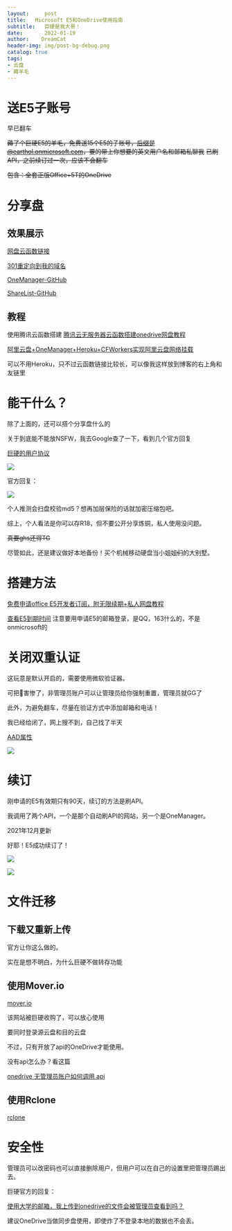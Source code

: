 ```yaml
---
layout:     post
title:   Microsoft E5和OneDrive使用指南
subtitle:   巨硬是我大哥！
date:       2022-01-19
author:    DreamCat
header-img: img/post-bg-debug.png
catalog: true
tags:
- 云盘
- 薅羊毛
---
```


# 送E5子账号

早已翻车

~~薅了个巨硬E5的羊毛，免费送15个E5的子账号，后缀是@earthol.onmicrosoft.com，要的带上你想要的英文用户名和邮箱私聊我~~
~~已刷API，之前续订过一次，应该不会翻车~~

~~包含：全套正版Office+5T的OneDrive~~

# 分享盘

## 效果展示

<a href="https://service-ibxnmgrp-1306118998.cd.apigw.tencentcs.com/release/OneManager" target="_blank">网盘云函数链接</a>

<a href="http://onemanager.httpp.xyz" target="_blank">301重定向到我的域名</a>

<a href="https://github.com/qkqpttgf/OneManager-php" target="_blank">OneManager-GitHub</a>

<a href="https://github.com/reruin/sharelist" target="_blank">ShareList-GitHub</a>

## 教程

使用腾讯云函数搭建
<a href="https://www.nbmao.com/archives/4076/comment-page-1" target="_blank">腾讯云无服务器云函数搭建onedrive网盘教程</a>

<a href="http://t.zoukankan.com/HGNET-p-14589759.html" target="_blank">阿里云盘+OneManager+Heroku+CFWorkers实现阿里云盘网络挂载</a>

可以不用Heroku，只不过云函数链接比较长，可以像我这样放到博客的右上角和友链里

# 能干什么？

除了上面的，还可以搭个分享盘什么的

关于到底能不能放NSFW，我去Google查了一下，看到几个官方回复

<a href="https://www.microsoft.com/en-us/servicesagreement/" target="_blank">巨硬的用户协议</a>

![](https://github.com/DreamingCats/dreamingcats.github.io/raw/main/img/E5/EULA.png)

官方回复：

![](https://github.com/DreamingCats/dreamingcats.github.io/raw/main/img/E5/official_answer.png)

个人推测会扫盘校验md5？想再加层保险的话就加密压缩包吧。

综上，个人看法是你可以存R18，但不要公开分享炼铜，私人使用没问题。

~~真要ghs还得TG~~

尽管如此，还是建议做好本地备份！买个机械移动硬盘当小姐姐~~们~~的大别墅。

# 搭建方法

[免费申请office E5开发者订阅，附无限续期+私人网盘教程](https://blog.devyi.com/archives/388/)

[查看E5到期时间](https://developer.microsoft.com/zh-cn/microsoft-365/profile)
注意要用申请E5的邮箱登录，是QQ，163什么的，不是onmicrosoft的

# 关闭双重认证

这玩意是默认开启的，需要使用微软验证器。

可把👴害惨了，非管理员账户可以让管理员给你强制重置，管理员就GG了

此外，为避免翻车，尽量在验证方式中添加邮箱和电话！

我已经给闭了，网上搜不到，自己找了半天

<a href="https://portal.azure.com/#blade/Microsoft_AAD_IAM/ActiveDirectoryMenuBlade/Properties" target="_blank">AAD属性</a>

![](https://github.com/DreamingCats/dreamingcats.github.io/raw/main/img/E5/AAD.png)

# 续订

刚申请的E5有效期只有90天，续订的方法是刷API。

我调用了两个API，一个是那个自动刷API的网站，另一个是OneManager。

2021年12月更新

好耶！E5成功续订了！

![](https://github.com/DreamingCats/dreamingcats.github.io/raw/main/img/E5/renew.png)

![](https://github.com/DreamingCats/dreamingcats.github.io/raw/main/img/E5/dayleft.png)

# 文件迁移

## 下载又重新上传

官方让你这么做的。

实在是想不明白，为什么巨硬不做转存功能

## 使用Mover.io

<a href="https://mover.io" target="_blank">mover.io</a>

该网站被巨硬收购了，可以放心使用

要同时登录源云盘和目的云盘

不过，只有开放了api的OneDrive才能使用。

没有api怎么办？看这篇

<a href="https://www.onesrc.cn/p/how-to-call-api-for-onedrive-account-without-administrator.html" target="_blank">onedrive 无管理员账户如何调用 api</a>

## 使用Rclone

<a href="https://rclone.org/" target="_blank">rclone</a>

# 安全性

管理员可以改密码也可以直接删除用户，但用户可以在自己的设置里把管理员踢出去。

巨硬官方的回复：

<a href="https://answers.microsoft.com/zh-hans/msoffice/forum/all/%E4%BD%BF%E7%94%A8%E5%A4%A7%E5%AD%A6%E7%9A%84/7491b2ac-3965-4360-af01-48b451ce71bb" target="_blank">使用大学的邮箱，我上传到onedrive的文件会被管理员查看到吗？</a>

建议OneDrive当做同步盘使用，即使炸了不登录本地的数据也不会丢。
